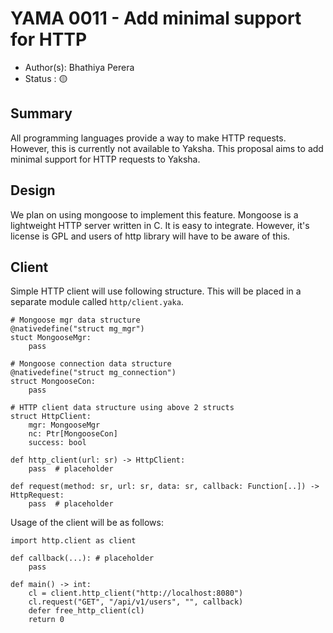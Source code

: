 # YAMA 0011 - Add minimal support for HTTP

- Author(s): Bhathiya Perera
- Status   : 🟡

## Summary
All programming languages provide a way to make HTTP requests. However, this is currently not available to Yaksha. This proposal aims to add minimal support for HTTP requests to Yaksha.

## Design

We plan on using mongoose to implement this feature. Mongoose is a lightweight HTTP server written in C. It is easy to integrate. However, it's license is GPL and users of http library will have to be aware of this.

## Client

Simple HTTP client will use following structure. This will be placed in a separate module called `http/client.yaka`.


```Yaksha
# Mongoose mgr data structure
@nativedefine("struct mg_mgr")
stuct MongooseMgr:
    pass

# Mongoose connection data structure
@nativedefine("struct mg_connection")
struct MongooseCon:
    pass

# HTTP client data structure using above 2 structs
struct HttpClient:
    mgr: MongooseMgr
    nc: Ptr[MongooseCon]
    success: bool

def http_client(url: sr) -> HttpClient:
    pass  # placeholder

def request(method: sr, url: sr, data: sr, callback: Function[..]) -> HttpRequest:
    pass  # placeholder
```

Usage of the client will be as follows:

```Yaksha
import http.client as client

def callback(...): # placeholder
    pass

def main() -> int:
    cl = client.http_client("http://localhost:8080")
    cl.request("GET", "/api/v1/users", "", callback)
    defer free_http_client(cl)
    return 0
```